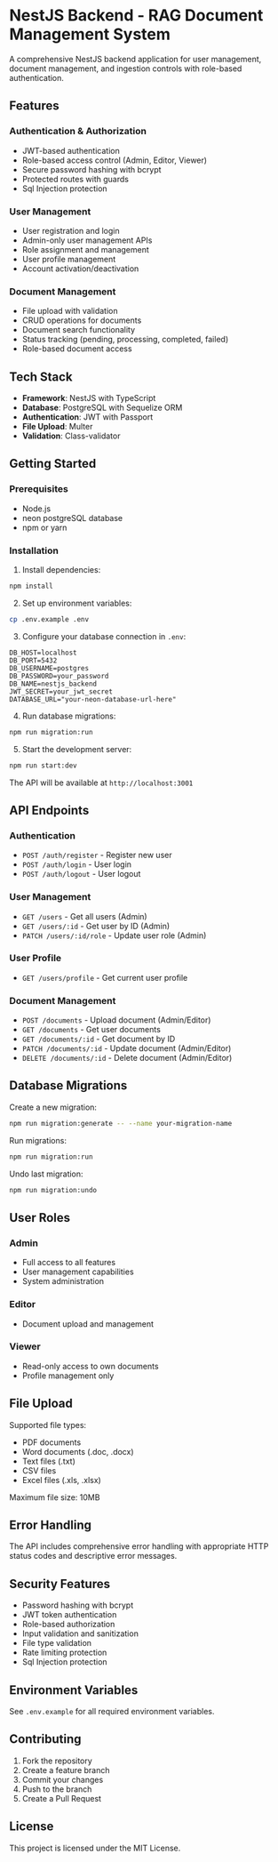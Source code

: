 # NestJS Backend - RAG Document Management System

A comprehensive NestJS backend application for user management, document management, and ingestion controls with role-based authentication.

## Features

### Authentication & Authorization

- JWT-based authentication
- Role-based access control (Admin, Editor, Viewer)
- Secure password hashing with bcrypt
- Protected routes with guards
- Sql Injection protection

### User Management

- User registration and login
- Admin-only user management APIs
- Role assignment and management
- User profile management
- Account activation/deactivation

### Document Management

- File upload with validation
- CRUD operations for documents
- Document search functionality
- Status tracking (pending, processing, completed, failed)
- Role-based document access

## Tech Stack

- **Framework**: NestJS with TypeScript
- **Database**: PostgreSQL with Sequelize ORM
- **Authentication**: JWT with Passport
- **File Upload**: Multer
- **Validation**: Class-validator

## Getting Started

### Prerequisites

- Node.js
- neon postgreSQL database
- npm or yarn

### Installation

1. Install dependencies:

```bash
npm install
```

2. Set up environment variables:

```bash
cp .env.example .env
```

3. Configure your database connection in `.env`:

```env
DB_HOST=localhost
DB_PORT=5432
DB_USERNAME=postgres
DB_PASSWORD=your_password
DB_NAME=nestjs_backend
JWT_SECRET=your_jwt_secret
DATABASE_URL="your-neon-database-url-here"
```

4. Run database migrations:

```bash
npm run migration:run
```

5. Start the development server:

```bash
npm run start:dev
```

The API will be available at `http://localhost:3001`

## API Endpoints

### Authentication

- `POST /auth/register` - Register new user
- `POST /auth/login` - User login
- `POST /auth/logout` - User logout

### User Management

- `GET /users` - Get all users (Admin)
- `GET /users/:id` - Get user by ID (Admin)
- `PATCH /users/:id/role` - Update user role (Admin)

### User Profile

- `GET /users/profile` - Get current user profile

### Document Management

- `POST /documents` - Upload document (Admin/Editor)
- `GET /documents` - Get user documents
- `GET /documents/:id` - Get document by ID
- `PATCH /documents/:id` - Update document (Admin/Editor)
- `DELETE /documents/:id` - Delete document (Admin/Editor)

## Database Migrations

Create a new migration:

```bash
npm run migration:generate -- --name your-migration-name
```

Run migrations:

```bash
npm run migration:run
```

Undo last migration:

```bash
npm run migration:undo
```

## User Roles

### Admin

- Full access to all features
- User management capabilities
- System administration

### Editor

- Document upload and management

### Viewer

- Read-only access to own documents
- Profile management only

## File Upload

Supported file types:

- PDF documents
- Word documents (.doc, .docx)
- Text files (.txt)
- CSV files
- Excel files (.xls, .xlsx)

Maximum file size: 10MB

## Error Handling

The API includes comprehensive error handling with appropriate HTTP status codes and descriptive error messages.

## Security Features

- Password hashing with bcrypt
- JWT token authentication
- Role-based authorization
- Input validation and sanitization
- File type validation
- Rate limiting protection
- Sql Injection protection

## Environment Variables

See `.env.example` for all required environment variables.

## Contributing

1. Fork the repository
2. Create a feature branch
3. Commit your changes
4. Push to the branch
5. Create a Pull Request

## License

This project is licensed under the MIT License.
